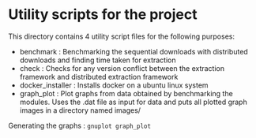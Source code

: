 # Utility scripts for the project

This directory contains 4 utility script files for the following purposes:
 - benchmark : Benchmarking the sequential downloads with distributed downloads and finding time taken for extraction
 - check : Checks for any version conflict between the extraction framework and distributed extraction framework
 - docker_installer : Installs docker on a ubuntu linux system
 - graph_plot : Plot graphs from data obtained by benchmarking the modules. Uses the .dat file as input for data and puts all plotted graph images in a directory named images/

Generating the graphs :
`gnuplot graph_plot`
